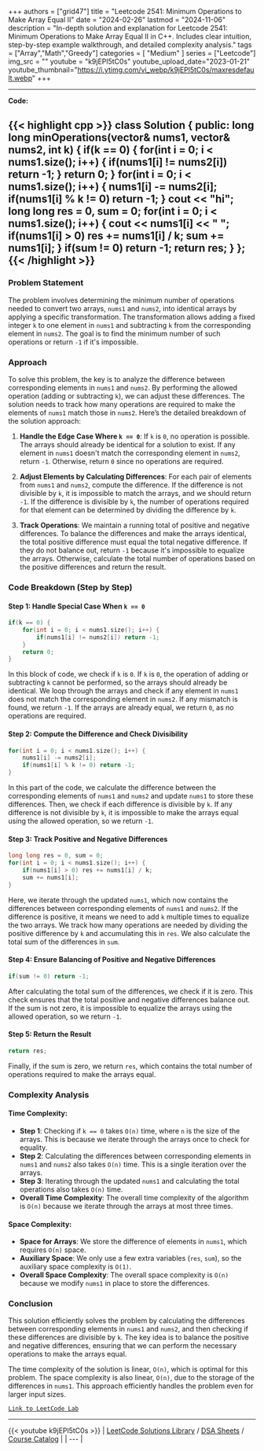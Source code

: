 
+++
authors = ["grid47"]
title = "Leetcode 2541: Minimum Operations to Make Array Equal II"
date = "2024-02-26"
lastmod = "2024-11-06"
description = "In-depth solution and explanation for Leetcode 2541: Minimum Operations to Make Array Equal II in C++. Includes clear intuition, step-by-step example walkthrough, and detailed complexity analysis."
tags = ["Array","Math","Greedy"]
categories = [
    "Medium"
]
series = ["Leetcode"]
img_src = ""
youtube = "k9jEPl5tC0s"
youtube_upload_date="2023-01-21"
youtube_thumbnail="https://i.ytimg.com/vi_webp/k9jEPl5tC0s/maxresdefault.webp"
+++



---
**Code:**

{{< highlight cpp >}}
class Solution {
public:
    long long minOperations(vector<int>& nums1, vector<int>& nums2, int k) {
        if(k == 0) {
        for(int i = 0; i < nums1.size(); i++) {
            if(nums1[i] != nums2[i]) return -1;
        }
            return 0;
        }
        for(int i = 0; i < nums1.size(); i++) {
            nums1[i] -= nums2[i];
            if(nums1[i] % k != 0) return -1;
        }
        cout << "hi";
        long long res = 0, sum = 0;
        for(int i = 0; i < nums1.size(); i++) {
            cout << nums1[i] << " ";
            if(nums1[i] > 0) res += nums1[i] / k;
            sum += nums1[i];
        }
        if(sum != 0) return -1;
        return res;
    }
};
{{< /highlight >}}
---

### Problem Statement

The problem involves determining the minimum number of operations needed to convert two arrays, `nums1` and `nums2`, into identical arrays by applying a specific transformation. The transformation allows adding a fixed integer `k` to one element in `nums1` and subtracting `k` from the corresponding element in `nums2`. The goal is to find the minimum number of such operations or return `-1` if it's impossible.

### Approach

To solve this problem, the key is to analyze the difference between corresponding elements in `nums1` and `nums2`. By performing the allowed operation (adding or subtracting `k`), we can adjust these differences. The solution needs to track how many operations are required to make the elements of `nums1` match those in `nums2`. Here’s the detailed breakdown of the solution approach:

1. **Handle the Edge Case Where `k == 0`**: If `k` is `0`, no operation is possible. The arrays should already be identical for a solution to exist. If any element in `nums1` doesn't match the corresponding element in `nums2`, return `-1`. Otherwise, return `0` since no operations are required.

2. **Adjust Elements by Calculating Differences**: For each pair of elements from `nums1` and `nums2`, compute the difference. If the difference is not divisible by `k`, it is impossible to match the arrays, and we should return `-1`. If the difference is divisible by `k`, the number of operations required for that element can be determined by dividing the difference by `k`.

3. **Track Operations**: We maintain a running total of positive and negative differences. To balance the differences and make the arrays identical, the total positive difference must equal the total negative difference. If they do not balance out, return `-1` because it's impossible to equalize the arrays. Otherwise, calculate the total number of operations based on the positive differences and return the result.

### Code Breakdown (Step by Step)

#### Step 1: Handle Special Case When `k == 0`
```cpp
if(k == 0) {
    for(int i = 0; i < nums1.size(); i++) {
        if(nums1[i] != nums2[i]) return -1;
    }
    return 0;
}
```
In this block of code, we check if `k` is `0`. If `k` is `0`, the operation of adding or subtracting `k` cannot be performed, so the arrays should already be identical. We loop through the arrays and check if any element in `nums1` does not match the corresponding element in `nums2`. If any mismatch is found, we return `-1`. If the arrays are already equal, we return `0`, as no operations are required.

#### Step 2: Compute the Difference and Check Divisibility
```cpp
for(int i = 0; i < nums1.size(); i++) {
    nums1[i] -= nums2[i];
    if(nums1[i] % k != 0) return -1;
}
```
In this part of the code, we calculate the difference between the corresponding elements of `nums1` and `nums2` and update `nums1` to store these differences. Then, we check if each difference is divisible by `k`. If any difference is not divisible by `k`, it is impossible to make the arrays equal using the allowed operation, so we return `-1`.

#### Step 3: Track Positive and Negative Differences
```cpp
long long res = 0, sum = 0;
for(int i = 0; i < nums1.size(); i++) {
    if(nums1[i] > 0) res += nums1[i] / k;
    sum += nums1[i];
}
```
Here, we iterate through the updated `nums1`, which now contains the differences between corresponding elements of `nums1` and `nums2`. If the difference is positive, it means we need to add `k` multiple times to equalize the two arrays. We track how many operations are needed by dividing the positive difference by `k` and accumulating this in `res`. We also calculate the total sum of the differences in `sum`.

#### Step 4: Ensure Balancing of Positive and Negative Differences
```cpp
if(sum != 0) return -1;
```
After calculating the total sum of the differences, we check if it is zero. This check ensures that the total positive and negative differences balance out. If the sum is not zero, it is impossible to equalize the arrays using the allowed operation, so we return `-1`.

#### Step 5: Return the Result
```cpp
return res;
```
Finally, if the sum is zero, we return `res`, which contains the total number of operations required to make the arrays equal.

### Complexity Analysis

#### Time Complexity:
- **Step 1**: Checking if `k == 0` takes `O(n)` time, where `n` is the size of the arrays. This is because we iterate through the arrays once to check for equality.
- **Step 2**: Calculating the differences between corresponding elements in `nums1` and `nums2` also takes `O(n)` time. This is a single iteration over the arrays.
- **Step 3**: Iterating through the updated `nums1` and calculating the total operations also takes `O(n)` time.
- **Overall Time Complexity**: The overall time complexity of the algorithm is `O(n)` because we iterate through the arrays at most three times.

#### Space Complexity:
- **Space for Arrays**: We store the difference of elements in `nums1`, which requires `O(n)` space.
- **Auxiliary Space**: We only use a few extra variables (`res`, `sum`), so the auxiliary space complexity is `O(1)`.
- **Overall Space Complexity**: The overall space complexity is `O(n)` because we modify `nums1` in place to store the differences.

### Conclusion

This solution efficiently solves the problem by calculating the differences between corresponding elements in `nums1` and `nums2`, and then checking if these differences are divisible by `k`. The key idea is to balance the positive and negative differences, ensuring that we can perform the necessary operations to make the arrays equal.

The time complexity of the solution is linear, `O(n)`, which is optimal for this problem. The space complexity is also linear, `O(n)`, due to the storage of the differences in `nums1`. This approach efficiently handles the problem even for larger input sizes.

[`Link to LeetCode Lab`](https://leetcode.com/problems/minimum-operations-to-make-array-equal-ii/description/)

---
{{< youtube k9jEPl5tC0s >}}
| [LeetCode Solutions Library](https://grid47.xyz/leetcode/) / [DSA Sheets](https://grid47.xyz/sheets/) / [Course Catalog](https://grid47.xyz/courses/) |
| --- |
